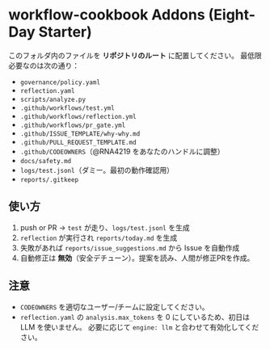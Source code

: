 # workflow-cookbook Addons (Eight-Day Starter)

このフォルダ内のファイルを **リポジトリのルート** に配置してください。
最低限必要なのは次の通り：

- `governance/policy.yaml`
- `reflection.yaml`
- `scripts/analyze.py`
- `.github/workflows/test.yml`
- `.github/workflows/reflection.yml`
- `.github/workflows/pr_gate.yml`
- `.github/ISSUE_TEMPLATE/why-why.md`
- `.github/PULL_REQUEST_TEMPLATE.md`
- `.github/CODEOWNERS`（@RNA4219 をあなたのハンドルに調整）
- `docs/safety.md`
- `logs/test.jsonl`（ダミー。最初の動作確認用）
- `reports/.gitkeep`

## 使い方
1. push or PR → `test` が走り、`logs/test.jsonl` を生成
2. `reflection` が実行され `reports/today.md` を生成
3. 失敗があれば `reports/issue_suggestions.md` から Issue を自動作成
4. 自動修正は **無効**（安全デチューン）。提案を読み、人間が修正PRを作成。

## 注意
- `CODEOWNERS` を適切なユーザー/チームに設定してください。
- `reflection.yaml` の `analysis.max_tokens` を 0 にしているため、初日は LLM を使いません。
  必要に応じて `engine: llm` と合わせて有効化してください。
